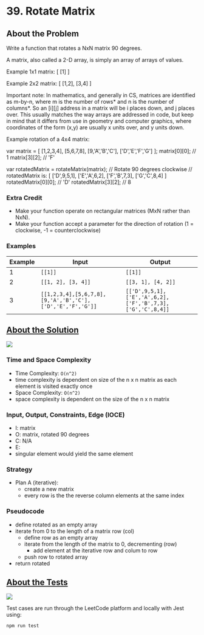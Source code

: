 # 39. Rotate Matrix

## About the Problem

 Write a function that rotates a NxN matrix 90 degrees.

 A matrix, also called a 2-D array, is simply an array of arrays of values.

 Example 1x1 matrix:
   [ [1] ]

 Example 2x2 matrix:
  [ [1,2],
    [3,4] ]

 Important note:
   In mathematics, and generally in CS, matrices are identified as m-by-n, where m is
   the number of rows* and n is the number of columns*. So an [i][j] address in a matrix
   will be i places down, and j places over. This usually matches the way arrays are
   addressed in code, but keep in mind that it differs from use in geometry and computer
   graphics, where coordinates of the form (x,y) are usually x units over, and y units down.

 Example rotation of a 4x4 matrix:

 var matrix = [
  [1,2,3,4],
  [5,6,7,8],
  [9,'A','B','C'],
  ['D','E','F','G']
 ];
 matrix[0][0]; // 1
 matrix[3][2]; // 'F'

 var rotatedMatrix = rotateMatrix(matrix); // Rotate 90 degrees clockwise
 // rotatedMatrix is:
 [ ['D',9,5,1],
  ['E','A',6,2],
  ['F','B',7,3],
  ['G','C',8,4]
 ]
 rotatedMatrix[0][0]; // 'D'
 rotatedMatrix[3][2]; // 8

 ### Extra Credit

  - Make your function operate on rectangular matrices (MxN rather than NxN).
  - Make your function accept a parameter for the direction of rotation (1 = clockwise, -1 = counterclockwise)

### Examples

| Example| Input | Output |
| --- | --- | --- |
| 1 | `[[1]]` | `[[1]]` |
| 2 | `[[1, 2], [3, 4]]` | `[[3, 1], [4, 2]]` |
| 3 | `[[1,2,3,4],[5,6,7,8],[9,'A','B','C'],['D','E','F','G']]` | `[['D',9,5,1],['E','A',6,2],['F','B',7,3],['G','C',8,4]]` |

## <a href='./rotateMatrix.js'>About the Solution</a>

<img src='https://img.shields.io/badge/JavaScript-F7DF1E.svg?style=for-the-badge&logo=JavaScript&logoColor=black' />

### Time and Space Complexity
 - Time Complexity: `O(n^2)`
  - time complexity is dependent on size of the n x n matrix as each element is visited exactly once
 - Space Complexity: `O(n^2)`
  - space complexity is dependent on the size of the n x n matrix

### Input, Output, Constraints, Edge (IOCE)

 - I: matrix
 - O: matrix, rotated 90 degrees
 - C: N/A
 - E:
  - singular element would yield the same element

### Strategy
- Plan A (iterative):
  - create a new matrix
  - every row is the the reverse column elements at the same index

### Pseudocode
- define rotated as an empty array
- iterate from 0 to the length of a matrix row (col)
  - define row as an empty array
  - iterate from the length of the matrix to 0, decrementing (row)
    - add element at the iterative row and colum to row
  - push row to rotated array
- return rotated

## <a href='./rotateMatrix.test.js'>About the Tests</a>

<img src='https://img.shields.io/badge/Jest-C21325.svg?style=for-the-badge&logo=Jest&logoColor=white' />

Test cases are run through the LeetCode platform and locally with Jest using:
```
npm run test
```